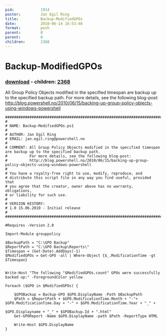 ```yaml
---
pid:            1914
poster:         Jan Egil Ring
title:          Backup-ModifiedGPOs
date:           2010-06-14 16:53:48
format:         posh
parent:         0
parent:         0
children:       2368
---
```


# Backup-ModifiedGPOs

### [download](1914.ps1) - children: [2368](2368.md)

All Group Policy Objects modified in the specified timespan are backup up to the specified backup path.
For more details, see the following blog-post: 
http://blog.powershell.no/2010/06/15/backing-up-group-policy-objects-using-windows-powershell

```posh
###########################################################################"
#
# NAME: Backup-ModifiedGPOs.ps1
#
# AUTHOR: Jan Egil Ring
# EMAIL: jan.egil.ring@powershell.no
#
# COMMENT: All Group Policy Objects modified in the specified timespan are backup up to the specified backup path.
#          For more details, see the following blog-post: 
#          http://blog.powershell.no/2010/06/15/backing-up-group-policy-objects-using-windows-powershell
#
# You have a royalty-free right to use, modify, reproduce, and
# distribute this script file in any way you find useful, provided that
# you agree that the creator, owner above has no warranty, obligations,
# or liability for such use.
#
# VERSION HISTORY:
# 1.0 15.06.2010 - Initial release
#
###########################################################################"

#Requires -Version 2.0

Import-Module grouppolicy

$BackupPath = "C:\GPO Backup"
$ReportPath = "C:\GPO Backup\Reports\"
$Timespan = (Get-Date).AddDays(-1)
$ModifiedGPOs = Get-GPO -all | Where-Object {$_.ModificationTime -gt $Timespan} 


Write-Host "The following "$ModifiedGPOs.count" GPOs were successfully backed up:" -ForegroundColor yellow

Foreach ($GPO in $ModifiedGPOs) { 

    $GPOBackup = Backup-GPO $GPO.DisplayName -Path $BackupPath
    $Path = $ReportPath + $GPO.ModificationTime.Month + "-"+ $GPO.ModificationTime.Day + "-" + $GPO.ModificationTime.Year + "_" +  

$GPO.Displayname + "_" + $GPOBackup.Id + ".html" 
    Get-GPOReport -Name $GPO.DisplayName -path $Path -ReportType HTML

    Write-Host $GPO.DisplayName
}
```
